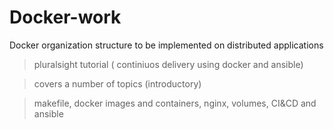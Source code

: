 # Docker-work
Docker organization structure to be implemented on distributed applications

> pluralsight tutorial ( continiuos delivery using docker and ansible)

> covers a number of topics (introductory)

> makefile, docker images and containers, nginx, volumes, CI&CD and ansible
